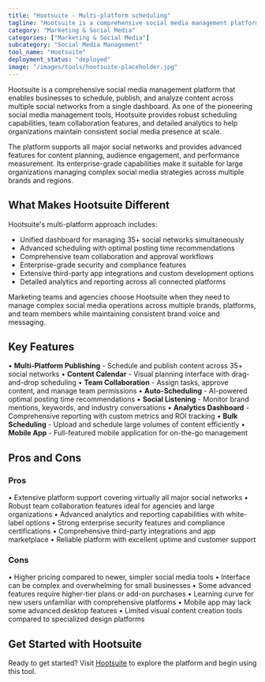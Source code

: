 ```yaml
---
title: "Hootsuite - Multi-platform scheduling"
tagline: "Hootsuite is a comprehensive social media management platform that enables businesses to schedule, publish, and analyze content across multiple social networks from a single dashboard..."
category: "Marketing & Social Media"
categories: ["Marketing & Social Media"]
subcategory: "Social Media Management"
tool_name: "Hootsuite"
deployment_status: "deployed"
image: "/images/tools/hootsuite-placeholder.jpg"
---
```


Hootsuite is a comprehensive social media management platform that enables businesses to schedule, publish, and analyze content across multiple social networks from a single dashboard. As one of the pioneering social media management tools, Hootsuite provides robust scheduling capabilities, team collaboration features, and detailed analytics to help organizations maintain consistent social media presence at scale.

The platform supports all major social networks and provides advanced features for content planning, audience engagement, and performance measurement. Its enterprise-grade capabilities make it suitable for large organizations managing complex social media strategies across multiple brands and regions.

## What Makes Hootsuite Different

Hootsuite's multi-platform approach includes:
- Unified dashboard for managing 35+ social networks simultaneously
- Advanced scheduling with optimal posting time recommendations
- Comprehensive team collaboration and approval workflows
- Enterprise-grade security and compliance features
- Extensive third-party app integrations and custom development options
- Detailed analytics and reporting across all connected platforms

Marketing teams and agencies choose Hootsuite when they need to manage complex social media operations across multiple brands, platforms, and team members while maintaining consistent brand voice and messaging.

## Key Features

• **Multi-Platform Publishing** - Schedule and publish content across 35+ social networks
• **Content Calendar** - Visual planning interface with drag-and-drop scheduling
• **Team Collaboration** - Assign tasks, approve content, and manage team permissions
• **Auto-Scheduling** - AI-powered optimal posting time recommendations
• **Social Listening** - Monitor brand mentions, keywords, and industry conversations
• **Analytics Dashboard** - Comprehensive reporting with custom metrics and ROI tracking
• **Bulk Scheduling** - Upload and schedule large volumes of content efficiently
• **Mobile App** - Full-featured mobile application for on-the-go management

## Pros and Cons

### Pros
• Extensive platform support covering virtually all major social networks
• Robust team collaboration features ideal for agencies and large organizations
• Advanced analytics and reporting capabilities with white-label options
• Strong enterprise security features and compliance certifications
• Comprehensive third-party integrations and app marketplace
• Reliable platform with excellent uptime and customer support

### Cons
• Higher pricing compared to newer, simpler social media tools
• Interface can be complex and overwhelming for small businesses
• Some advanced features require higher-tier plans or add-on purchases
• Learning curve for new users unfamiliar with comprehensive platforms
• Mobile app may lack some advanced desktop features
• Limited visual content creation tools compared to specialized design platforms

## Get Started with Hootsuite

Ready to get started? Visit [Hootsuite](https://hootsuite.com/) to explore the platform and begin using this tool.